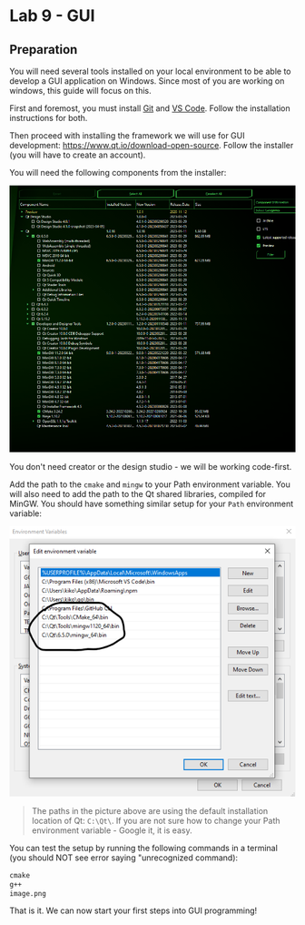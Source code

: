 # Lab 9 - GUI

## Preparation

You will need several tools installed on your local environment to be able to develop a GUI application on Windows. Since most of you are working on windows, this guide will focus on this.

First and foremost, you must install [Git](https://git-scm.com/downloads) and [VS Code](https://code.visualstudio.com/download). Follow the installation instructions for both. 

Then proceed with installing the framework we will use for GUI development: https://www.qt.io/download-open-source. Follow the installer (you will have to create an account).

You will need the following components from the installer:

![screenshot](./qt-components.png)


You don't need creator or the design studio - we will be working code-first.

Add the path to the `cmake` and `mingw` to your Path environment variable. You will also need to add the path to the Qt shared libraries, compiled for MinGW. You should have something similar setup for your `Path` environment variable:

![screenshot](./env-vars.png)

> The paths in the picture above are using the default installation location of Qt: `C:\Qt\`. If you are not sure how to change your Path environment variable - Google it, it is easy.

You can test the setup by running the following commands in a terminal (you should NOT see error saying "unrecognized command):
```
cmake
g++
image.png
```

That is it. We can now start your first steps into GUI programming!